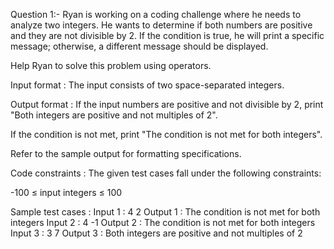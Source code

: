 Question 1:-
Ryan is working on a coding challenge where he needs to analyze two integers. He wants to determine if both numbers are positive and they are not divisible by 2. If the condition is true, he will print a specific message; otherwise, a different message should be displayed. 



Help Ryan to solve this problem using operators. 

Input format :
The input consists of two space-separated integers.

Output format :
If the input numbers are positive and not divisible by 2, print "Both integers are positive and not multiples of 2".

If the condition is not met, print "The condition is not met for both integers".



Refer to the sample output for formatting specifications.

Code constraints :
The given test cases fall under the following constraints:

-100 ≤ input integers ≤ 100

Sample test cases :
Input 1 :
4 2
Output 1 :
The condition is not met for both integers
Input 2 :
4 -1
Output 2 :
The condition is not met for both integers
Input 3 :
3 7
Output 3 :
Both integers are positive and not multiples of 2
